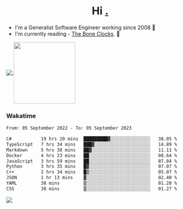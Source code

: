 <h1 align="center">Hi <a href="https://www.hackerrank.com/erasmosaraujo">.</a></h1>
 
- I'm a Generalist Software Engineer working  since 2008 🚀
- I'm currently reading - <a href="https://www.amazon.ca/Bone-Clocks-David-Mitchell/dp/0340921625">The Bone Clocks</a>. 📘
  
<p align="left">
  <a href="https://github.com/erasmosoares/github-readme-stats">
    <img
      align="center"
      src="https://github-readme-stats.vercel.app/api/top-langs/?username=erasmosoares&theme=radical&layout=compact"
    />
  </a>
  <a href="https://github.com/erasmosoares/github-readme-stats">
    <img
      align="center"
      height="165"
      src="https://github-readme-stats.vercel.app/api?username=erasmosoares&theme=radical&count_private=true&show_icons=true&custom_title=Github%20Status&hide=issues"
    />
  </a>
</p>

<!--
 ### Repo 
 
<p align="left">
 <a href="https://github.com/erasmosoares/github-readme-stats">
    <img
      align="center"
      height="165"
      src="https://github-readme-stats.vercel.app/api/pin?username=erasmosoares&repo=sample-node&title_color=fff&icon_color=f9f9f9&text_color=9f9f9f&bg_color=151515"
    />
  </a>
  <a href="https://github.com/erasmosoares/github-readme-stats">
    <img
      align="center"
      height="165"
      src="https://github-readme-stats.vercel.app/api/pin?username=erasmosoares&repo=sample-node&title_color=fff&icon_color=f9f9f9&text_color=9f9f9f&bg_color=151515"
    />
  </a>
</p>
-->

 ### Wakatime 

<!--START_SECTION:waka-->

```txt
From: 05 September 2022 - To: 05 September 2023

C#           19 hrs 20 mins  █████████▓░░░░░░░░░░░░░░░   38.05 %
TypeScript   7 hrs 34 mins   ███▓░░░░░░░░░░░░░░░░░░░░░   14.89 %
Markdown     5 hrs 38 mins   ██▓░░░░░░░░░░░░░░░░░░░░░░   11.11 %
Docker       4 hrs 23 mins   ██░░░░░░░░░░░░░░░░░░░░░░░   08.64 %
JavaScript   3 hrs 59 mins   ██░░░░░░░░░░░░░░░░░░░░░░░   07.84 %
Python       3 hrs 35 mins   █▓░░░░░░░░░░░░░░░░░░░░░░░   07.07 %
C++          2 hrs 34 mins   █▒░░░░░░░░░░░░░░░░░░░░░░░   05.07 %
JSON         1 hr 13 mins    ▓░░░░░░░░░░░░░░░░░░░░░░░░   02.40 %
YAML         38 mins         ▒░░░░░░░░░░░░░░░░░░░░░░░░   01.28 %
CSS          38 mins         ▒░░░░░░░░░░░░░░░░░░░░░░░░   01.27 %
```

<!--END_SECTION:waka-->

![](https://komarev.com/ghpvc/?username=erasmosoares&color=brightgreen)
